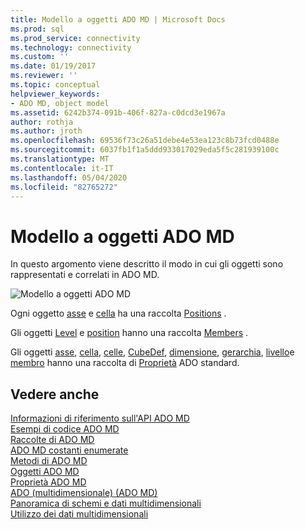 ```yaml
---
title: Modello a oggetti ADO MD | Microsoft Docs
ms.prod: sql
ms.prod_service: connectivity
ms.technology: connectivity
ms.custom: ''
ms.date: 01/19/2017
ms.reviewer: ''
ms.topic: conceptual
helpviewer_keywords:
- ADO MD, object model
ms.assetid: 6242b374-091b-406f-827a-c0dcd3e1967a
author: rothja
ms.author: jroth
ms.openlocfilehash: 69536f73c26a51debe4e53ea123c8b73fcd0488e
ms.sourcegitcommit: 6037fb1f1a5ddd933017029eda5f5c281939100c
ms.translationtype: MT
ms.contentlocale: it-IT
ms.lasthandoff: 05/04/2020
ms.locfileid: "82765272"
---
```

# <a name="ado-md-object-model"></a>Modello a oggetti ADO MD
In questo argomento viene descritto il modo in cui gli oggetti sono rappresentati e correlati in ADO MD.  
  
 ![Modello a oggetti ADO MD](../../../ado/reference/ado-md-api/media/ado_md_object_model.gif "ADO_MD_object_model")  
  
 Ogni oggetto [asse](../../../ado/reference/ado-md-api/axis-object-ado-md.md) e [cella](../../../ado/reference/ado-md-api/cell-object-ado-md.md) ha una raccolta [Positions](../../../ado/reference/ado-md-api/positions-collection-ado-md.md) .  
  
 Gli oggetti [Level](../../../ado/reference/ado-md-api/level-object-ado-md.md) e [position](../../../ado/reference/ado-md-api/position-object-ado-md.md) hanno una raccolta [Members](../../../ado/reference/ado-md-api/members-collection-ado-md.md) .  
  
 Gli oggetti [asse](../../../ado/reference/ado-md-api/axis-object-ado-md.md), [cella](../../../ado/reference/ado-md-api/cell-object-ado-md.md), [celle](../../../ado/reference/ado-md-api/cellset-object-ado-md.md), [CubeDef](../../../ado/reference/ado-md-api/cubedef-object-ado-md.md), [dimensione](../../../ado/reference/ado-md-api/dimension-object-ado-md.md), [gerarchia](../../../ado/reference/ado-md-api/hierarchy-object-ado-md.md), [livello](../../../ado/reference/ado-md-api/level-object-ado-md.md)e [membro](../../../ado/reference/ado-md-api/member-object-ado-md.md) hanno una raccolta di [Proprietà](../../../ado/reference/ado-api/properties-collection-ado.md) ADO standard.  
  
## <a name="see-also"></a>Vedere anche  
 [Informazioni di riferimento sull'API ADO MD](../../../ado/reference/ado-md-api/ado-md-api-reference.md)   
 [Esempi di codice ADO MD](../../../ado/reference/ado-md-api/ado-md-code-examples.md)   
 [Raccolte di ADO MD](../../../ado/reference/ado-md-api/ado-md-collections.md)   
 [ADO MD costanti enumerate](../../../ado/reference/ado-md-api/ado-md-enumerated-constants.md)   
 [Metodi di ADO MD](../../../ado/reference/ado-md-api/ado-md-methods.md)   
 [Oggetti ADO MD](../../../ado/reference/ado-md-api/ado-md-objects.md)   
 [Proprietà ADO MD](../../../ado/reference/ado-md-api/ado-md-properties.md)   
 [ADO (multidimensionale) (ADO MD)](../../../ado/guide/multidimensional/ado-multidimensional-ado-md.md)   
 [Panoramica di schemi e dati multidimensionali](../../../ado/guide/multidimensional/overview-of-multidimensional-schemas-and-data.md)   
 [Utilizzo dei dati multidimensionali](../../../ado/guide/multidimensional/working-with-multidimensional-data.md)
